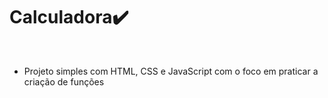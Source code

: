 <h1>Calculadora✔️</h1> 

<br>

- Projeto simples com HTML, CSS e JavaScript com o foco em praticar a criação de funções
